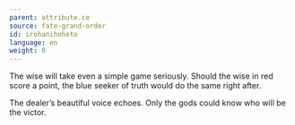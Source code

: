 ```yaml
---
parent: attribute.ce
source: fate-grand-order
id: irohanihoheto
language: en
weight: 0
---
```


The wise will take even a simple game seriously.
Should the wise in red score a point, the blue seeker of truth would do the same right after.

The dealer’s beautiful voice echoes.
Only the gods could know who will be the victor.
